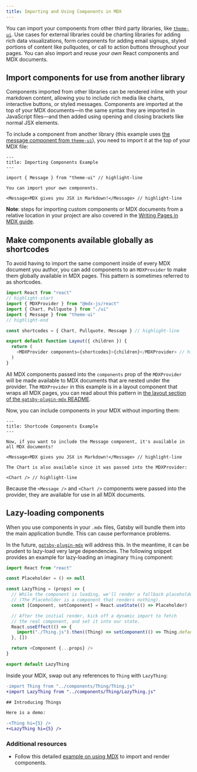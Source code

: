 ```yaml
---
title: Importing and Using Components in MDX
---
```


You can import your components from other third party libraries, like [`theme-ui`](https://theme-ui.com/components). Use cases for external libraries could be charting libraries for adding rich data visualizations, form components for adding email signups, styled portions of content like pullquotes, or call to action buttons throughout your pages. You can also import and reuse _your own_ React components and MDX documents.

## Import components for use from another library

Components imported from other libraries can be rendered inline with your markdown content, allowing you to include rich media like charts, interactive buttons, or styled messages. Components are imported at the top of your MDX documents—in the same syntax they are imported in JavaScript files—and then added using opening and closing brackets like normal JSX elements.

To include a component from another library (this example uses [the message component from `theme-ui`](https://theme-ui.com/components/message)), you need to import it at the top of your MDX file:

```mdx
---
title: Importing Components Example
---

import { Message } from "theme-ui" // highlight-line

You can import your own components.

<Message>MDX gives you JSX in Markdown!</Message> // highlight-line
```

**Note**: steps for importing custom components or MDX documents from a relative location in your project are also covered in the [Writing Pages in MDX guide](/docs/mdx/writing-pages/).

<EggheadEmbed
  lessonLink="https://egghead.io/lessons/gatsby-import-and-use-a-react-component-in-markdown-with-mdx"
  lessonTitle="Import and use a React component in Markdown with MDX"
/>

## Make components available globally as shortcodes

To avoid having to import the same component inside of every MDX document you author, you can add components to an `MDXProvider` to make them globally available in MDX pages. This pattern is sometimes referred to as shortcodes.

```js:title=src/components/layout.js
import React from "react"
// highlight-start
import { MDXProvider } from "@mdx-js/react"
import { Chart, Pullquote } from "./ui"
import { Message } from "theme-ui"
// highlight-end

const shortcodes = { Chart, Pullquote, Message } // highlight-line

export default function Layout({ children }) {
  return (
    <MDXProvider components={shortcodes}>{children}</MDXProvider> // highlight-line
  )
}
```

All MDX components passed into the `components` prop of the `MDXProvider` will be made available to MDX documents that are nested under the provider. The `MDXProvider` in this example is in a layout component that wraps all MDX pages, you can read about this pattern in [the layout section of the `gatsby-plugin-mdx` README](/packages/gatsby-plugin-mdx/#default-layouts).

Now, you can include components in your MDX without importing them:

```mdx
---
title: Shortcode Components Example
---

Now, if you want to include the Message component, it's available in all MDX documents!

<Message>MDX gives you JSX in Markdown!</Message> // highlight-line

The Chart is also available since it was passed into the MDXProvider:

<Chart /> // highlight-line
```

Because the `<Message />` and `<Chart />` components were passed into the provider, they are available for use in all MDX documents.

<EggheadEmbed
  lessonLink="https://egghead.io/lessons/gatsby-make-react-components-globally-available-as-shortcodes-in-mdx"
  lessonTitle="Make React components globally available as shortcodes in MDX"
/>

## Lazy-loading components

When you use components in your `.mdx` files, Gatsby will bundle them into the main application bundle. This can cause performance problems.

In the future, [`gatsby-plugin-mdx`](/packages/gatsby-plugin-mdx) will address this. In the meantime, it can be prudent to lazy-load very large dependencies. The following snippet provides an example for lazy-loading an imaginary `Thing` component:

```jsx:title=src/components/LazyThing.js
import React from "react"

const Placeholder = () => null

const LazyThing = (props) => {
  // While the component is loading, we'll render a fallback placeholder.
  // (The Placeholder is a component that renders nothing).
  const [Component, setComponent] = React.useState(() => Placeholder)

  // After the initial render, kick off a dynamic import to fetch
  // the real component, and set it into our state.
  React.useEffect(() => {
    import("./Thing.js").then((Thing) => setComponent(() => Thing.default))
  }, [])

  return <Component {...props} />
}

export default LazyThing
```

Inside your MDX, swap out any references to `Thing` with `LazyThing`:

```diff
-import Thing from "../components/Thing/Thing.js"
+import LazyThing from "../components/Thing/LazyThing.js"

## Introducing Things

Here is a demo:

-<Thing hi={5} />
+<LazyThing hi={5} />
```

### Additional resources

- Follow this detailed [example on using MDX](https://github.com/gatsbyjs/gatsby/tree/master/examples/using-MDX) to import and render components.
